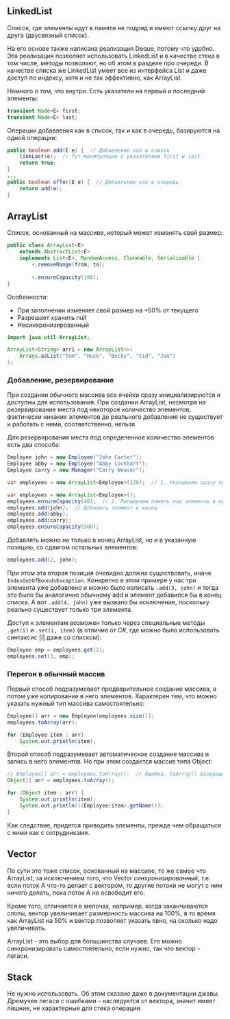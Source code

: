 ## LinkedList

Список, где элементы идут в памяти не подряд и имеют ссылку друг на друга (двусвязный список).

На его основе также написана реализация Deque, потому что удобно. Эта реализация позволяет использовать LinkedList и в качестве стека в том числе, методы позволяют, но об этом в разделе про очереди. В качестве списка же LinkedList умеет все из интерфейса List и даже доступ по индексу, хотя и не так эффективно, как ArrayList.

Немного о том, что внутри. Есть указатели на первый и последний элементы:

```java
transient Node<E> first;
transient Node<E> last;
```

Операции добавления как в список, так и как в очередь, базируются на одной операции:

```java
public boolean add(E e) {  // Добавление как в список
    linkLast(e);  // Тут манипуляции с указателями first и last
    return true;
}
...
public boolean offer(E e) {  // Добавление как в очередь
    return add(e);
}
```

## ArrayList

Список, основанный на массиве, который может изменять свой размер:

```java
public class ArrayList<E>
    extends AbstractList<E>
    implements List<E>, RandomAccess, Cloneable, Serializable {
        +.removeRange(from, to);
    
        +.ensureCapacity(100);
}
```

Особенности:

* При заполнении изменяет свой размер на +50% от текущего
* Разрешает хранить null
* Несинхронизированный

```java
import java.util.ArrayList;

ArrayList<String> arr1 = new ArrayList<>(
    Arrays.asList("Tom", "Huck", "Becky", "Sid", "Joe")
);
```

### Добавление, резервирование

При создании обычного массива все ячейки сразу инициализируются и доступны для использования. При создании ArrayList, несмотря на резервирование места под некоторое количество элементов, фактически никаких элементов до реального добавления не существует и работать с ними, соответственно, нельзя.

Для резервирования места под определенное количество элементов есть два способа:

```java
Employee john = new Employee("John Carter");
Employee abby = new Employee("Abby Lockhart");
Employee carry = new Manager("Carry Weaver");

var employees = new ArrayList<Employee>(128);  // 1. Указываем сразу при объявлении

var employees = new ArrayList<Employee>();
employees.ensureCapacity(40);  // 2. Расширяем память под элементы в произвольный момент
employees.add(john);  // Добавить элемент в конец
employees.add(abby);
employees.add(carry);
employees.ensureCapacity(500);
```

Добавлять можно не только в конец ArrayList, но и в указанную позицию, со сдвигом остальных элементов:

```java
employees.add(2, john);
```

При этом эта вторая позиция очевидно должна существовать, иначе `IndexOutOfBoundsException`. Конкретно в этом примере  у нас три элемента уже добавлено и можно было написать `.add(3, john)` и тогда это было бы аналогично обычному add и элемент добавился бы в конец списка. А вот `.add(4, john)` уже вызвало бы исключение, поскольку реально существует только три элемента.

Доступ к элементам возможен только через специальные методы `.get(i)` и `.set(i, item)` (в отличие от C#, где можно было использовать синтаксис [i] даже со списком):

```java
Employee emp = employees.get(2);
employees.set(3, emp);
```

### Перегон в обычный массив

Первый способ подразумевает предварительное создание массива, а потом уже копирование в него элементов. Характерен тем, что можно указать нужный тип массива самостоятельно:

```java
Employee[] arr = new Employee[employees.size()];
employees.toArray(arr);

for (Employee item : arr)
	System.out.println(item);
```

Второй способ подразумевает автоматическое создание массива и запись в него элементов. Но при этом создается массив типа Object:

```java
// Employee[] arr = employees.toArray();  // Ошибка, toArray() возвращает Object[]
Object[] arr = employees.toArray();

for (Object item : arr) {
	System.out.println(item);
    System.out.println(((Employee)item).getName());
}
```

Как следствие, придется приводить элементы, прежде чем обращаться с ними как с сотрудниками.

## Vector

По сути это тоже список, основанный на массиве, то же самое что ArrayList, за исключением того, что Vector *синхронизированный*, т.е. если поток А что-то делает с вектором, то другие потоки не могут с ним ничего делать, пока поток А не освободит его.

Кроме того, отличается в мелочах, например, когда заканчиваются слоты, вектор увеличивает размерность массива на 100%, в то время как ArrayList на 50% и вектор позволяет указать явно, на сколько надо увеличивать.

ArrayList - это выбор для большинства случаев. Его можно синхронизировать самостоятельно, если нужно, так что вектор - легаси.

## Stack

Не нужно использовать. Об этом сказано даже в документации джавы. Дремучее легаси с ошибками - наследуется от вектора, значит имеет лишние, не характерные для стека операции.